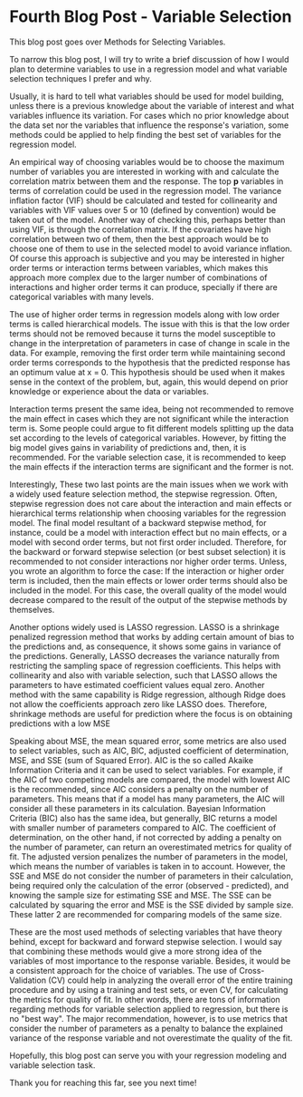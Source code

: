 
# Fourth Blog Post - Variable Selection

This blog post goes over Methods for Selecting Variables.

To narrow this blog post, I will try to write a brief discussion of how I would plan to determine variables to use in a regression model and what variable selection techniques I prefer and why.

Usually, it is hard to tell what variables should be used for model building, unless there is a previous knowledge about the variable of interest and what variables influence its variation. For cases which no prior knowledge about the data set nor the variables that influence the response's variation, some methods could be applied to help finding the best set of variables for the regression model.

An empirical way of choosing variables would be to choose the maximum number of variables you are interested in working with and calculate the correlation matrix between them and the response. The top **p** variables in terms of correlation could be used in the regression model. The variance inflation factor (VIF) should be calculated and tested for collinearity and variables with VIF values over 5 or 10 (defined by convention) would be taken out of the model. Another way of checking this, perhaps better than using VIF, is through the correlation matrix. If the covariates have high correlation between two of them, then the best approach would be to choose one of them to use in the selected model to avoid variance inflation. Of course this approach is subjective and you may be interested in higher order terms or interaction terms between variables, which makes this approach more complex due to the larger number of combinations of interactions and higher order terms it can produce, specially if there are categorical variables with many levels. 

The use of higher order terms in regression models along with low order terms is called hierarchical models. The issue with this is that the low order terms should not be removed because it turns the model susceptible to change in the interpretation of parameters in case of change in scale in the data. For example, removing the first order term while maintaining second order terms corresponds to the hypothesis that the predicted response has an optimum value at x = 0. This hypothesis should be used when it makes sense in the context of the problem, but, again, this would depend on prior knowledge or experience about the data or variables.

Interaction terms present the same idea, being not recommended to remove the main effect in cases which they are not significant while the interaction term is. Some people could argue to fit different models splitting up the data set according to the levels of categorical variables. However, by fitting the big model gives gains in  variability of predictions and, then, it is recommended. For the variable selection case, it is recommended to keep the main effects if the interaction terms are significant and the former is not.

Interestingly, These two last points are the main issues when we work with a widely used feature selection method, the stepwise regression. Often, stepwise regression does not care about the interaction and main effects or hierarchical terms relationship when choosing variables for the regression model. The final model resultant of a backward stepwise method, for instance, could be a model with interaction effect but no main effects, or a model with second order terms, but not first order included. Therefore, for the backward or forward stepwise selection (or best subset selection) it is recommended to not consider interactions nor higher order terms. Unless, you wrote an algorithm to force the case: If the interaction or higher order term is included, then the main effects or lower order terms should also be included in the model. For this case, the overall quality of the model would decrease compared to the result of the output of the stepwise methods by themselves.

Another options widely used is LASSO regression. LASSO is a shrinkage penalized regression method that works by adding certain amount of bias to the predictions and, as consequence, it shows some gains in variance of the predictions. Generally, LASSO decreases the variance naturally from restricting the sampling space of regression coefficients. This helps with collinearity and also with variable selection, such that LASSO allows the parameters to have estimated coefficient values equal zero. Another method with the same capability is Ridge regression, although Ridge does not allow the coefficients approach zero like LASSO does. Therefore, shrinkage methods are useful for prediction where the focus is on obtaining predictions with a low MSE

Speaking about MSE, the mean squared error, some metrics are also used to select variables, such as AIC, BIC, adjusted coefficient of determination, MSE, and SSE (sum of Squared Error). AIC is the so called Akaike Information Criteria and it can be used to select variables. For example, if the AIC of two competing models are compared, the model with lowest AIC is the recommended, since AIC considers a penalty on the number of parameters. This means that if a model has many parameters, the AIC will consider all these parameters in its calculation. Bayesian Information Criteria (BIC) also has the same idea, but generally, BIC returns a model with smaller number of parameters compared to AIC. The coefficient of determination, on the other hand, if not corrected by adding a penalty on the number of parameter, can return an overestimated metrics for quality of fit. The adjusted version penalizes the number of parameters in the model, which means the number of variables is taken in to account. However, the SSE and MSE do not consider the number of parameters in their calculation, being required only the calculation of the error (observed - predicted), and knowing the sample size for estimating SSE and MSE. The SSE can be calculated by squaring the error and MSE is the SSE divided by sample size. These latter 2 are recommended for comparing models of the same size.

These are the most used methods of selecting variables that have theory behind, except for backward and forward stepwise selection. I would say that combining these methods would give a more strong idea of the variables of most importance to the response variable. Besides, it would be a consistent approach for the choice of variables. The use of Cross-Validation (CV) could help in analyzing the overall error of the entire training procedure and by using a training and test sets, or even CV, for calculating the metrics for quality of fit. In other words, there are tons of information regarding methods for variable selection applied to regression, but there is no "best way". The major recommendation, however, is to use metrics that consider the number of parameters as a penalty to balance the explained variance of the response variable and not overestimate the quality of the fit.

Hopefully, this blog post can serve you with your regression modeling and variable selection task.


Thank you for reaching this far, see you next time!


